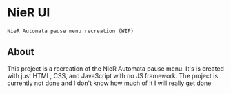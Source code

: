 # NieR UI
`NieR Automata pause menu recreation (WIP)`

## About
This project is a recreation of the NieR Automata pause menu. It's is created with just HTML, CSS, and JavaScript with no JS framework. The project is currently not done and I don't know how much of it I will really get done